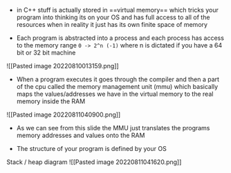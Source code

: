 - in C++ stuff is actually stored in ==virtual memory== which tricks your program into thinking its on your OS and has full access to all of the resources when in reality it just has its own finite space of memory

- Each program is abstracted into a process and each process has access to the memory range `0 -> 2^n (-1)` where n is dictated if you have a 64 bit or 32 bit machine

![[Pasted image 20220810013159.png]]

- When a program executes it goes through the compiler and then a part of the cpu called the memory management unit (mmu) which basically maps the values/addresses we have in the virtual memory to the real memory inside the RAM

![[Pasted image 20220811040900.png]]
- As we can see from this slide the MMU just translates the programs memory addresses and values onto the RAM

- The structure of your program is defined by your OS

Stack / heap diagram
![[Pasted image 20220811041620.png]]


